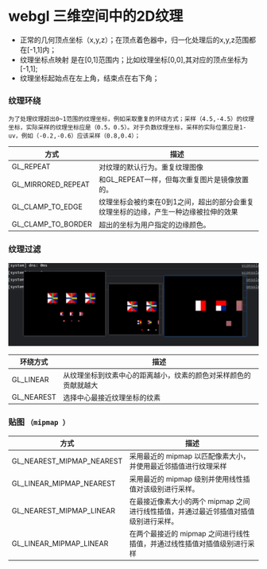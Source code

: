 # webgl 三维空间中的2D纹理
- 正常的几何顶点坐标（x,y,z）；在顶点着色器中，归一化处理后的x,y,z范围都在[-1,1]内；
- 纹理坐标点映射 是在[0,1]范围内；比如纹理坐标[0,0],其对应的顶点坐标为[-1,1];
- 纹理坐标起始点在左上角，结束点在右下角；
### 纹理环绕
`为了处理纹理超出0~1范围的纹理坐标，例如采取重复的环绕方式；采样（4.5,-4.5）的纹理坐标，实际采样的纹理坐标应是（0.5，0.5）。对于负数纹理坐标，采样的实际位置应是1-uv，例如（-0.2,-0.6）应该采样（0.8,0.4）；
`



| 方式                 | 描述                                          |
|--------------------|---------------------------------------------|
| GL_REPEAT          | 对纹理的默认行为。重复纹理图像                             |
| GL_MIRRORED_REPEAT | 和GL_REPEAT一样，但每次重复图片是镜像放置的。                 |
| GL_CLAMP_TO_EDGE   | 纹理坐标会被约束在0到1之间，超出的部分会重复纹理坐标的边缘，产生一种边缘被拉伸的效果 |
| GL_CLAMP_TO_BORDER | 超出的坐标为用户指定的边缘颜色。                            |

### 纹理过滤
![img.png](./img/img29.png)

| 环绕方式       | 描述                               |
|------------|----------------------------------|
| GL_LINEAR  | 从纹理坐标到纹素中心的距离越小，纹素的颜色对采样颜色的贡献就越大 |
| GL_NEAREST | 选择中心最接近纹理坐标的纹素                   |

### 贴图 `（mipmap ）`
| 方式                        | 描述                                             |
|---------------------------|------------------------------------------------|
| GL_NEAREST_MIPMAP_NEAREST | 采用最近的 mipmap 以匹配像素大小，并使用最近邻插值进行纹理采样            |
| GL_LINEAR_MIPMAP_NEAREST  | 采用最近的 mipmap 级别并使用线性插值对该级别进行采样。                |
| GL_NEAREST_MIPMAP_LINEAR  | 在最接近像素大小的两个 mipmap 之间进行线性插值，并通过最近邻插值对插值级别进行采样。 |
| GL_LINEAR_MIPMAP_LINEAR   | 在两个最接近的 mipmap 之间进行线性插值，并通过线性插值对插值级别进行采样       |
